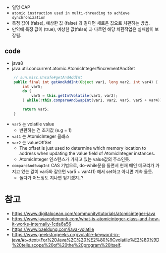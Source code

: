 - 일명 CAP
- `atomic instruction used in multi-threading to achieve synchronization`
- 특정 값이 (false), 예상한 값 (false) 과 같다면 새로운 값으로 치환하는 방법.
- 만약에 특정 값이 (true), 예상한 값(false) 과 다르면 해당 치환작업은 실패함이 보장됨.

## code
- java8
- java.util.concurrent.atomic.AtomicInteger#incrementAndGet

```java
    // sun.misc.Unsafe#getAndAddInt
    public final int getAndAddInt(Object var1, long var2, int var4) {
        int var5;
        do {
            var5 = this.getIntVolatile(var1, var2);
        } while(!this.compareAndSwapInt(var1, var2, var5, var5 + var4));

        return var5;
    }
```

- `var5` 는 volatile value
    - 반환하는 건 초기값 (e.g = 1)
- `val1` 는 AtomicInteger 클래스
- `var2` 는 valueOffSet
    - The offset is just used to determine which memory location to address when updating the value field of AtomicInteger instances.
    - AtomicInteger 인스턴스가 가지고 있는 value값의 주소인듯.
- `compareAndSwapInt` CAS 기법으로, do-while문을 돌면서 현재 메인 메모리가 가지고 있는 값이 var5와 같으면 var5 + var4(1) 해서 set하고 아니면 계속 돌듯.
    - 돌다가 어느정도 지나면 튕기겠지..?

# 참고
- https://www.digitalocean.com/community/tutorials/atomicinteger-java
- https://www.javacodemonk.com/what-is-atomicinteger-class-and-how-it-works-internally-1cda6a56
- https://www.baeldung.com/java-volatile
- https://www.geeksforgeeks.org/volatile-keyword-in-java/#:~:text=For%20Java%2C%20%E2%80%9Cvolatile%E2%80%9D%20tells,scope%20of%20the%20program%20itself.